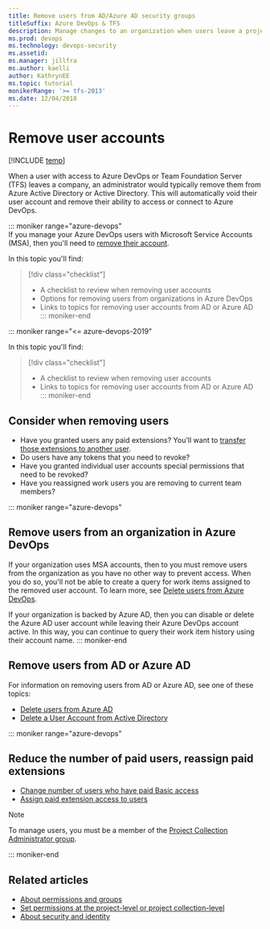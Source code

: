 ```yaml
---
title: Remove users from AD/Azure AD security groups 
titleSuffix: Azure DevOps & TFS
description: Manage changes to an organization when users leave a project or company by removing their user account from AD/Azure AD security groups  
ms.prod: devops
ms.technology: devops-security
ms.assetid: 
ms.manager: jillfra
ms.author: kaelli
author: KathrynEE
ms.topic: tutorial
monikerRange: '>= tfs-2013'
ms.date: 12/04/2018
---
```


# Remove user accounts

[!INCLUDE [temp](../../_shared/version-vsts-tfs-all-versions.md)]

When a user with access to Azure DevOps or Team Foundation Server (TFS) leaves a company, an administrator would typically remove them from Azure Active Directory or Active Directory. This will automatically void their user account and remove their ability to access or connect to Azure DevOps. 

::: moniker range="azure-devops"  
If you manage your Azure DevOps users with Microsoft Service Accounts (MSA), then you'll need to [remove their account](../accounts/delete-organization-users.md). 

In this topic you'll find:
> [!div class="checklist"]
> * A checklist to review when removing user accounts
> * Options for removing users from organizations in Azure DevOps
> * Links to topics for removing user accounts from AD or Azure AD  
::: moniker-end  

::: moniker range="<= azure-devops-2019"  

In this topic you'll find:
> [!div class="checklist"]
> * A checklist to review when removing user accounts
> * Links to topics for removing user accounts from AD or Azure AD  
::: moniker-end  


## Consider when removing users

* Have you granted users any paid extensions? You'll want to [transfer those extensions to another user](../accounts/delete-organization-users.md). 
* Do users have any tokens that you need to revoke?
* Have you granted individual user accounts special permissions that need to be revoked? 
* Have you reassigned work users you are removing to current team members? 

::: moniker range="azure-devops" 
## Remove users from an organization in Azure DevOps

If your organization uses MSA accounts, then to you must remove users from the organization as you have no other way to prevent access. When you do so, you'll not be able to create a query for work items assigned to the removed user account. To learn more, see [Delete users from Azure DevOps](../accounts/delete-organization-users.md).

If your organization is backed by Azure AD, then you can disable or delete the Azure AD user account while leaving their Azure DevOps account active. In this way, you can continue to query their work item history using their account name.
::: moniker-end 

## Remove users from AD or Azure AD

For information on removing users from AD or Azure AD, see one of these topics: 

* [Delete users from Azure AD](/azure/active-directory/add-users-azure-active-directory#delete-users-from-azure-ad)
* [Delete a User Account from Active Directory](https://technet.microsoft.com/library/cc753730.aspx)

::: moniker range="azure-devops" 
## Reduce the number of paid users, reassign paid extensions

* [Change number of users who have paid Basic access](../../billing/buy-basic-access-add-users.md)
* [Assign paid extension access to users](../../marketplace/assign-paid-extensions.md)

> [!NOTE]
> To manage users, you must be a member of the [Project Collection Administrator group](set-project-collection-level-permissions.md).

::: moniker-end 

## Related articles

* [About permissions and groups](../../organizations/security/about-permissions.md)
* [Set permissions at the project-level or project collection-level](set-project-collection-level-permissions.md)
* [About security and identity](about-security-identity.md)

